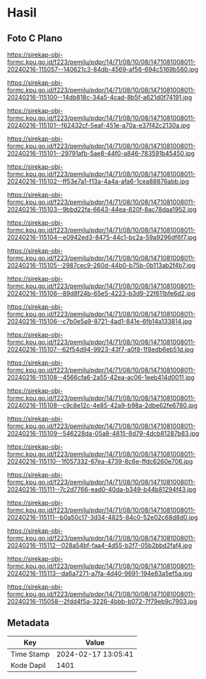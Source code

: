# Hasil

## Foto C Plano

https://sirekap-obj-formc.kpu.go.id/f223/pemilu/pdpr/14/71/08/10/08/1471081008011-20240216-115057--140621c3-84db-4569-af56-694c5169b560.jpg

https://sirekap-obj-formc.kpu.go.id/f223/pemilu/pdpr/14/71/08/10/08/1471081008011-20240216-115100--14db818c-34a5-4cad-8b5f-a621d0f74191.jpg

https://sirekap-obj-formc.kpu.go.id/f223/pemilu/pdpr/14/71/08/10/08/1471081008011-20240216-115101--f62432cf-5eaf-451e-a70a-e37f42c2130a.jpg

https://sirekap-obj-formc.kpu.go.id/f223/pemilu/pdpr/14/71/08/10/08/1471081008011-20240216-115101--29791afb-5ae8-44f0-a846-783591b45450.jpg

https://sirekap-obj-formc.kpu.go.id/f223/pemilu/pdpr/14/71/08/10/08/1471081008011-20240216-115102--ff53e7a1-f13a-4a4a-afa6-1cea88876abb.jpg

https://sirekap-obj-formc.kpu.go.id/f223/pemilu/pdpr/14/71/08/10/08/1471081008011-20240216-115103--9bbd22fa-6643-44ea-820f-8ac78daa1952.jpg

https://sirekap-obj-formc.kpu.go.id/f223/pemilu/pdpr/14/71/08/10/08/1471081008011-20240216-115104--e0942ed3-8475-44c1-bc2a-59a9296df6f7.jpg

https://sirekap-obj-formc.kpu.go.id/f223/pemilu/pdpr/14/71/08/10/08/1471081008011-20240216-115105--2987cec9-260d-44b0-b75b-0b113ab2f4b7.jpg

https://sirekap-obj-formc.kpu.go.id/f223/pemilu/pdpr/14/71/08/10/08/1471081008011-20240216-115106--89d8f24b-65e5-4223-b3d9-22f611bfe6d2.jpg

https://sirekap-obj-formc.kpu.go.id/f223/pemilu/pdpr/14/71/08/10/08/1471081008011-20240216-115106--c7b0e5a9-8721-4ad1-841e-6fb14a133814.jpg

https://sirekap-obj-formc.kpu.go.id/f223/pemilu/pdpr/14/71/08/10/08/1471081008011-20240216-115107--62f54d94-9923-43f7-a0f8-1f8edb6eb51d.jpg

https://sirekap-obj-formc.kpu.go.id/f223/pemilu/pdpr/14/71/08/10/08/1471081008011-20240216-115108--4566cfa6-2a55-42ea-ac06-1eeb414d0011.jpg

https://sirekap-obj-formc.kpu.go.id/f223/pemilu/pdpr/14/71/08/10/08/1471081008011-20240216-115108--c9c8e12c-4e85-42a9-b98a-2dbe62fe6780.jpg

https://sirekap-obj-formc.kpu.go.id/f223/pemilu/pdpr/14/71/08/10/08/1471081008011-20240216-115109--546228da-05a8-4815-8d79-4dcb81287b83.jpg

https://sirekap-obj-formc.kpu.go.id/f223/pemilu/pdpr/14/71/08/10/08/1471081008011-20240216-115110--1f057332-67ea-4739-8c6e-ffdc6260e706.jpg

https://sirekap-obj-formc.kpu.go.id/f223/pemilu/pdpr/14/71/08/10/08/1471081008011-20240216-115111--7c2d7766-ead0-40da-b349-b44b81294f43.jpg

https://sirekap-obj-formc.kpu.go.id/f223/pemilu/pdpr/14/71/08/10/08/1471081008011-20240216-115111--b0a50c17-3d34-4825-84c0-52e02c68d8d0.jpg

https://sirekap-obj-formc.kpu.go.id/f223/pemilu/pdpr/14/71/08/10/08/1471081008011-20240216-115112--028a54bf-faa4-4d55-b2f7-05b2bbd2faf4.jpg

https://sirekap-obj-formc.kpu.go.id/f223/pemilu/pdpr/14/71/08/10/08/1471081008011-20240216-115113--da6a7271-a7fa-4d40-9691-194e83a5ef5a.jpg

https://sirekap-obj-formc.kpu.go.id/f223/pemilu/pdpr/14/71/08/10/08/1471081008011-20240216-115058--2fdd4f5a-3226-4bbb-b072-7f79eb9c7903.jpg


## Metadata

| Key        | Value               |
| ---------- | ------------------- |
| Time Stamp | 2024-02-17 13:05:41 |
| Kode Dapil | 1401                |



